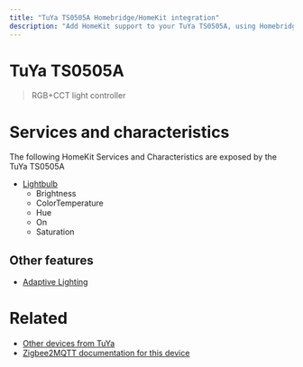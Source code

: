 ```yaml
---
title: "TuYa TS0505A Homebridge/HomeKit integration"
description: "Add HomeKit support to your TuYa TS0505A, using Homebridge, Zigbee2MQTT and homebridge-z2m."
---
```

<!---
This file has been GENERATED using src/docgen/docgen.ts
DO NOT EDIT THIS FILE MANUALLY!
-->
# TuYa TS0505A
> RGB+CCT light controller


# Services and characteristics
The following HomeKit Services and Characteristics are exposed by
the TuYa TS0505A

* [Lightbulb](../../light.md)
  * Brightness
  * ColorTemperature
  * Hue
  * On
  * Saturation


## Other features
* [Adaptive Lighting](../../light.md)


# Related
* [Other devices from TuYa](../index.md#tuya)
* [Zigbee2MQTT documentation for this device](https://www.zigbee2mqtt.io/devices/TS0505A.html)